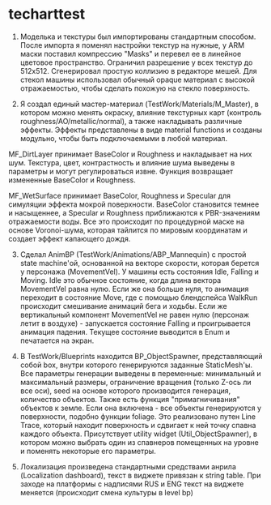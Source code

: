 # techarttest

1. Моделька и текстуры был импортированы стандартным способом. После импорта я поменял настройки текстур на нужные, у ARM маски поставил компрессию "Masks" и перевел ее в линейное цветовое пространство. Ограничил разрешение у всех текстур до 512x512. Сгенерировал простую коллизию в редакторе мешей. Для стекол машины использовал обычный opaque материал с высокой отражаемостью, чтобы сделать похожую на стекло поверхность.

2. Я создал единый мастер-материал (TestWork/Materials/M_Master), в котором можно менять окраску, влияние текстурных карт (контроль roughness/AO/metallic/normal), а также накладывать различные эффекты.
Эффекты представлены в виде material functions и созданы модульно, чтобы быть подключаемыми в любой материал.

MF_DirtLayer принимает BaseColor и Roughness и накладывает на них шум. Текстура, цвет, контрастность и влияние шума выведены в параметры и могут регулироваться извне. Функция возвращает измененные BaseColor и Roughness.

MF_WetSurface принимает BaseColor, Roughness и Specular для симуляции эффекта мокрой поверхности. BaseColor становится темнее и насыщеннее, а Specular и Roughness приближаются к PBR-значениям отражаемости воды. Все это происходит по процедурной маске на основе Voronoi-шума, которая тайлится по мировым координатам и создает эффект капающего дождя.

3. Сделал AnimBP (TestWork/Animations/ABP_Mannequin) с простой state machine'ой, основанной на векторе скорости, которая берется у персонажа (MovementVel). У машины есть состояния Idle, Falling и Moving. Idle это обычное состояние, когда длина вектора MovementVel равна нулю. Если же она больше нуля, то анимация переходит в состояние Move, где с помощью блендспейса WalkRun происходит смешивание анимаций бега и ходьбы. Если же вертикальный компонент MovementVel не равен нулю (персонаж летит в воздухе) - запускается состояние Falling и проигрывается анимация падения. Текущее состояние выводится в Enum и печатается на экран.

4. В TestWork/Blueprints находится BP_ObjectSpawner, представляющий собой box, внутри которого генерируются заданные StaticMesh'ы. Все параметры генерации выведены в переменные: минимальный и максимальный размеры, ограничение вращения (только Z-ось ли все оси), seed на основе которого производится генерация, количество объектов. Также есть функция "примагничивания" объектов к земле. Если она включена - все объекты генерируются у поверхности, подобно функции foliage. Это реализовано путен Line Trace, который находит поверхность и сдвигает к ней точку спавна каждого объекта. Присутствует utility widget (Util_ObjectSpawner), в котором можно выбрать один из спавнеров помещенных на уровне и поменять некоторые его параметры.

5. Локализация произведена стандартными средствами анрила (Localization dashboard), текст в виджете привязан к string table. При заходе на платформы с надписями RUS и ENG текст на виджете меняется (происходит смена культуры в level bp)
